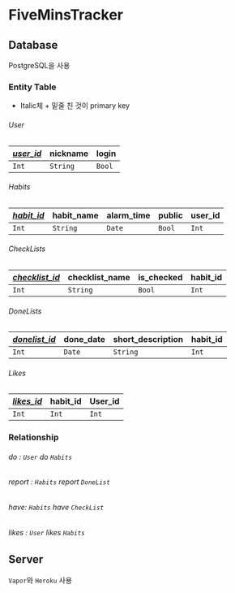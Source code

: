 # FiveMinsTracker



## Database

PostgreSQL을 사용

### Entity Table

- Italic체 + 밑줄 친 것이 primary key 

###### User

| *<u>user_id</u>* | nickname | login  |
| ---------------- | -------- | ------ |
| `Int`            | `String` | `Bool` |


###### Habits

| *<u>habit_id</u>* | habit_name | alarm_time | public | user_id |
| ----------------- | ---------- | ---------- | ------ | ------- |
| `Int`             | `String`   | `Date`     | `Bool` | `Int`   |

###### CheckLists

| *<u>checklist_id</u>* | checklist_name | is_checked | habit_id |
| --------------------- | -------------- | ---------- | -------- |
| `Int`                 | `String`       | `Bool`     | `Int`    |

###### DoneLists

| *<u>donelist_id</u>* |  done_date         | short_description | habit_id |
| -------------------- | ------------------ | ----------------- | -------- |
| `Int`                | `Date`             | `String`          | `Int`    |

###### Likes

| *<u>likes_id</u>* | habit_id | User_id |
| ----------------- | -------- | ------- |
| `Int`             | `Int`    | `Int`   |


### 

### Relationship

###### do : `User` do `Habits`

###### report : `Habits` report  `DoneList`

###### have: `Habits` have  `CheckList`

###### likes : `User` likes  `Habits`



## Server

`Vapor`와 `Heroku` 사용
